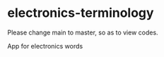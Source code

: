 # electronics-terminology
Please change main to master, so as to view codes.

App for electronics words

